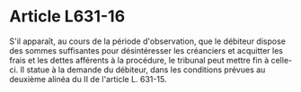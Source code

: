 # Article L631-16

S'il apparaît, au cours de la période d'observation, que le débiteur dispose des sommes suffisantes pour désintéresser les créanciers et acquitter les frais et les dettes afférents à la procédure, le tribunal peut mettre fin à celle-ci.   Il statue à la demande du débiteur, dans les conditions prévues au deuxième alinéa du II de l'article L. 631-15.